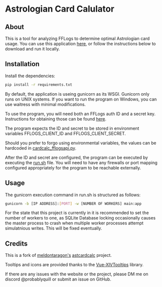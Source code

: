 # Astrologian Card Calulator
## About

This is a tool for analyzing FFLogs to determine optimal Astrologian card usage. You can use this application [here](http://calc.probablyquill.com), or follow the instructions below to download and run it locally. 

## Installation

Install the dependencies:
```sh
pip install -r requirements.txt
```

By default, the application is useing gunicorn as its WSGI. Gunicorn only runs on UNIX systems. 
If you want to run the program on Windows, you can use waitress with minimal modifications.

To use the program, you will need both an FFLogs auth ID and a secret key. Instructions for obtaining those can be found [here](https://www.fflogs.com/api/docs).

The program expects the ID and secret to be stored in environment variables FFLOGS_CLIENT_ID and FFLOGS_CLIENT_SECRET. 

Should you prefer to forgo using environmental variables, the values can be hardcoded in [cardcalc_fflogsapi.py](cardcalc_fflogsapi.py).

After the ID and secret are configured, the program can be executed by executing the [run.sh](run.sh) file. You will need to have any firewalls or port mapping configured appropriately for the program to be reachable externally.


## Usage
The gunicorn execution command in run.sh is structured as follows:

```sh
gunicorn -b [IP ADDRESS]:[PORT] -w [NUMBER OF WORKERS] main:app
```

For the state that this project is currently in it is recommended to set the number of workers to one, as SQLite Database locking occasionally causes the master process to crash when multiple worker processes attempt simulatnious writes. This will be fixed eventually.

## Credits
This is a fork of [meldontaragon's](https://github.com/meldontaragon) [astcardcalc](https://github.com/meldontaragon/astcardcalc) project.

Tooltips and icons are provided thanks to the [Vue-XIVTooltips](https://github.com/xivapi/vue-xivtooltips) library.

If there are any issues with the website or the project, please DM me on discord @probablyquill or submit an issue on GitHub.